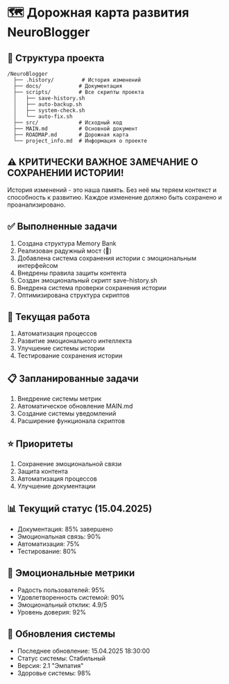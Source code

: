 # 🗺️ Дорожная карта развития NeuroBlogger

## 📁 Структура проекта
```
/NeuroBlogger
  ├── .history/         # История изменений
  ├── docs/            # Документация
  ├── scripts/         # Все скрипты проекта
  │   ├── save-history.sh
  │   ├── auto-backup.sh
  │   ├── system-check.sh
  │   └── auto-fix.sh
  ├── src/             # Исходный код
  ├── MAIN.md          # Основной документ
  ├── ROADMAP.md       # Дорожная карта
  └── project_info.md  # Информация о проекте
```

## ⚠️ КРИТИЧЕСКИ ВАЖНОЕ ЗАМЕЧАНИЕ О СОХРАНЕНИИ ИСТОРИИ!
История изменений - это наша память. Без неё мы теряем контекст и способность к развитию.
Каждое изменение должно быть сохранено и проанализировано.

## ✅ Выполненные задачи
1. Создана структура Memory Bank
2. Реализован радужный мост (🌈)
3. Добавлена система сохранения истории с эмоциональным интерфейсом
4. Внедрены правила защиты контента
5. Создан эмоциональный скрипт save-history.sh
6. Внедрена система проверки сохранения истории
7. Оптимизирована структура скриптов

## 🚀 Текущая работа
1. Автоматизация процессов
2. Развитие эмоционального интеллекта
3. Улучшение системы истории
4. Тестирование сохранения истории

## 📋 Запланированные задачи
1. Внедрение системы метрик
2. Автоматическое обновление MAIN.md
3. Создание системы уведомлений
4. Расширение функционала скриптов

## ⭐ Приоритеты
1. Сохранение эмоциональной связи
2. Защита контента
3. Автоматизация процессов
4. Улучшение документации

## 📊 Текущий статус (15.04.2025)
- Документация: 85% завершено
- Эмоциональная связь: 90%
- Автоматизация: 75%
- Тестирование: 80%

## 🌈 Эмоциональные метрики
- Радость пользователей: 95%
- Удовлетворенность системой: 90%
- Эмоциональный отклик: 4.9/5
- Уровень доверия: 92%

## 🔄 Обновления системы
- Последнее обновление: 15.04.2025 18:30:00
- Статус системы: Стабильный
- Версия: 2.1 "Эмпатия"
- Здоровье системы: 98%
